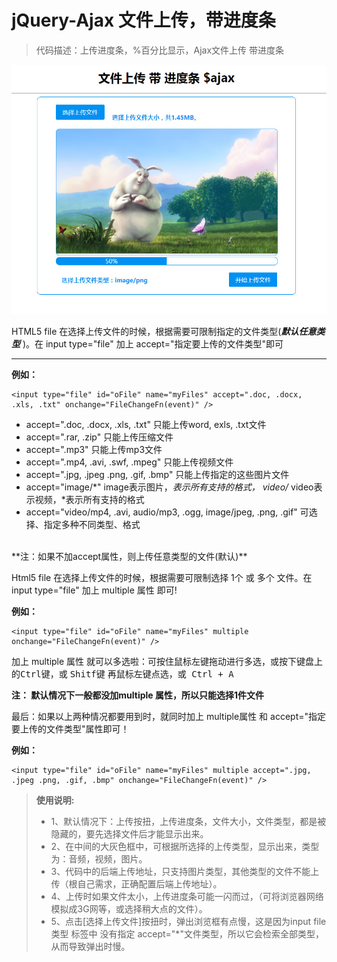 # jQuery-Ajax 文件上传，带进度条 

>代码描述：上传进度条，%百分比显示，Ajax文件上传 带进度条

![image](https://github.com/MuGuiLin/jQuery-Ajax/blob/master/img/%E6%95%88%E6%9E%9C%E5%9B%BE.jpg?raw=true)

HTML5 file 在选择上传文件的时候，根据需要可限制指定的文件类型(***默认任意类型*** )。在 input type="file" 加上 accept="指定要上传的文件类型"即可

-------------
**例如：**
```
<input type="file" id="oFile" name="myFiles" accept=".doc, .docx, .xls, .txt" onchange="FileChangeFn(event)" />
```

* accept=".doc, .docx, .xls, .txt" 只能上传word, exls, .txt文件
* accept=".rar, .zip" 只能上传压缩文件
* accept=".mp3" 只能上传mp3文件
* accept=".mp4, .avi, .swf, .mpeg" 只能上传视频文件
* accept=".jpg, .jpeg .png, .gif, .bmp" 只能上传指定的这些图片文件
* accept="image/*" image表示图片，*表示所有支持的格式， video/* video表示视频，*表示所有支持的格式
* accept="video/mp4, .avi, audio/mp3, .ogg, image/jpeg, .png, .gif" 可选择、指定多种不同类型、格式

<br/>
**注：如果不加accept属性，则上传任意类型的文件(默认)**

Html5 file 在选择上传文件的时候，根据需要可限制选择 1个 或 多个 文件。在 input type="file" 加上 multiple 属性 即可!

**例如：**
```
<input type="file" id="oFile" name="myFiles" multiple onchange="FileChangeFn(event)" />
```

加上 multiple 属性 就可以多选啦：可按住鼠标左键拖动进行多选，或按下键盘上的<kbd>Ctrl键</kbd>，或 <kbd>Shitf键</kbd> 再鼠标左键点选，或<kbd> Ctrl + A </kbd> 

**注： 默认情况下一般都没加multiple 属性，所以只能选择1件文件**

最后：如果以上两种情况都要用到时，就同时加上 multiple属性 和 accept="指定要上传的文件类型"属性即可！

**例如：**
```
<input type="file" id="oFile" name="myFiles" multiple accept=".jpg, .jpeg .png, .gif, .bmp" onchange="FileChangeFn(event)" />
```
>**使用说明:**
>- 1、默认情况下：上传按扭，上传进度条，文件大小，文件类型，都是被隐藏的，要先选择文件后才能显示出来。
>- 2、在中间的大灰色框中，可根据所选择的上传类型，显示出来，类型为：音频，视频，图片。
>- 3、代码中的后端上传地址，只支持图片类型，其他类型的文件不能上传（根自己需求，正确配置后端上传地址）。
>- 4、上传时如果文件太小，上传进度条可能一闪而过，（可将浏览器网络模拟成3G网等，或选择稍大点的文件）。
>- 5、点击[选择上传文件]按扭时，弹出浏览框有点慢，这是因为input file类型 标签中 没有指定 accept="*"文件类型，所以它会检索全部类型，从而导致弹出时慢。
